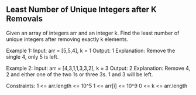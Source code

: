 ## Least Number of Unique Integers after K Removals

Given an array of integers arr and an integer k. 
Find the least number of unique integers after removing exactly k elements.

Example 1:
Input: arr = [5,5,4], k = 1
Output: 1
Explanation: Remove the single 4, only 5 is left.

Example 2:
Input: arr = [4,3,1,1,3,3,2], k = 3
Output: 2
Explanation: Remove 4, 2 and either one of the two 1s or three 3s. 1 and 3 will be left.
 
Constraints:
1 <= arr.length <= 10^5
1 <= arr[i] <= 10^9
0 <= k <= arr.length

